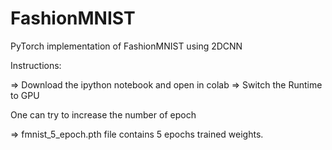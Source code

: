 # FashionMNIST
PyTorch implementation of FashionMNIST using 2DCNN

Instructions:

=> Download the ipython notebook and open in colab
=> Switch the Runtime to GPU


One can try to increase the number of epoch


=> fmnist_5_epoch.pth file contains 5 epochs trained weights.
